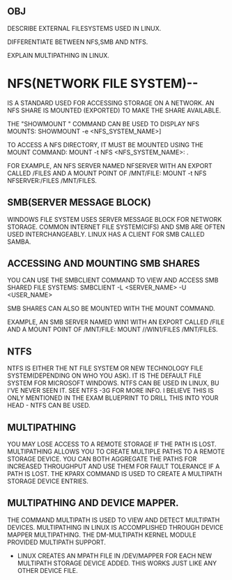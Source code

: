 OBJ
--
DESCRIBE EXTERNAL FILESYSTEMS USED IN LINUX.

DIFFERENTIATE BETWEEN NFS,SMB AND NTFS.

EXPLAIN MULTIPATHING IN LINUX.

# NFS(NETWORK FILE SYSTEM)--

IS A STANDARD USED FOR ACCESSING STORAGE ON A NETWORK. AN NFS SHARE IS MOUNTED (EXPORTED) TO MAKE THE SHARE AVAILABLE.

THE "SHOWMOUNT " COMMAND CAN BE USED TO DISPLAY NFS MOUNTS:
SHOWMOUNT -e <NFS_SYSTEM_NAME>]

TO ACCESS A NFS DIRECTORY, IT MUST BE MOUNTED USING THE MOUNT COMMAND:
MOUNT -t NFS <NFS_SYSTEM_NAME>:<EXPORT> <MOUNT POINT>.

FOR EXAMPLE, AN NFS SERVER NAMED NFSERVER WITH AN EXPORT CALLED /FILES AND A MOUNT POINT OF /MNT/FILE:
MOUNT -t NFS NFSERVER:/FILES /MNT/FILES.

SMB(SERVER MESSAGE BLOCK)
----
WINDOWS FILE SYSTEM USES SERVER MESSAGE BLOCK FOR NETWORK STORAGE. 
COMMON INTERNET FILE SYSTEM(CIFS) AND SMB ARE OFTEN USED INTERCHANGEABLY. LINUX HAS A CLIENT FOR SMB CALLED SAMBA.

ACCESSING AND MOUNTING SMB SHARES
--
YOU CAN USE THE SMBCLIENT COMMAND TO VIEW AND ACCESS SMB SHARED FILE SYSTEMS:
SMBCLIENT -L <SERVER_NAME> -U <USER_NAME>

SMB SHARES CAN ALSO BE MOUNTED WITH THE MOUNT COMMAND.

EXAMPLE, AN SMB SERVER NAMED WIN1 WITH AN EXPORT CALLED /FILE AND A MOUNT POINT OF /MNT/FILE:
MOUNT //WIN1/FILES /MNT/FILES.

NTFS
----
NTFS IS EITHER THE NT FILE SYSTEM OR NEW TECHNOLOGY FILE SYSTEM(DEPENDING ON WHO YOU ASK). IT IS THE DEFAULT FILE SYSTEM FOR MICROSOFT WINDOWS.
NTFS CAN  BE USED IN LINUX, BU I'VE NEVER SEEN IT. SEE NTFS -3G FOR MORE INFO.
I BELIEVE THIS IS ONLY MENTIONED IN THE EXAM BLUEPRINT TO DRILL THIS INTO YOUR HEAD - NTFS CAN BE USED.

MULTIPATHING
----
YOU MAY LOSE ACCESS TO A REMOTE STORAGE IF THE PATH IS LOST. MULTIPATHING ALLOWS YOU TO CREATE MULTIPLE PATHS TO A REMOTE STORAGE DEVICE.
YOU CAN BOTH AGGREGATE THE PATHS FOR INCREASED THROUGHPUT AND USE THEM FOR FAULT TOLERANCE IF A PATH IS LOST.
THE KPARX COMMAND IS USED TO CREATE A MULTIPATH STORAGE DEVICE ENTRIES.

MULTIPATHING AND DEVICE MAPPER.
-------
THE COMMAND MULTIPATH IS USED TO VIEW AND DETECT MULTIPATH DEVICES.
MULTIPATHING IN LINUX IS ACCOMPLISHED THROUGH DEVICE MAPPER MULTIPATHING. 
THE DM-MULTIPATH KERNEL MODULE PROVIDED MULTIPATH SUPPORT.
- LINUX CREATES AN MPATH FILE IN /DEV/MAPPER  FOR EACH NEW MULTIPATH STORAGE DEVICE ADDED. THIS WORKS JUST LIKE ANY OTHER DEVICE FILE.


